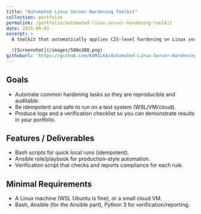 ```yaml
---
title: "Automated Linux Server Hardening Toolkit"
collection: portfolio
permalink: /portfolio/automated-linux-server-hardening-toolkit
date: 2025-09-01
excerpt: >
  A toolkit that automatically applies CIS-level hardening on Linux servers.

  ![Screenshot](/images/500x300.png)
githuburl: 'https://github.com/K4M1LK4/Automated-Linux-Server-Hardening-Toolkit-'
---
```


## Goals

- Automate common hardening tasks so they are reproducible and auditable.
- Be idempotent and safe to run on a test system (WSL/VM/cloud).
- Produce logs and a verification checklist so you can demonstrate results in your portfolio.

## Features / Deliverables

- Bash scripts for quick local runs (idempotent).
- Ansible role/playbook for production-style automation.
- Verification script that checks and reports compliance for each rule.

## Minimal Requirements

- A Linux machine (WSL Ubuntu is fine), or a small cloud VM.
- Bash, Ansible (for the Ansible part), Python 3 for verification/reporting.
